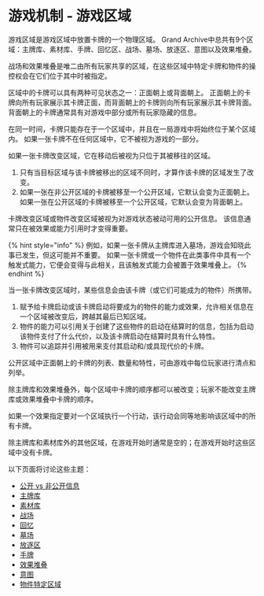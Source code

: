 # 游戏机制 - 游戏区域

游戏区域是游戏区域中放置卡牌的一个物理区域。 Grand Archive中总共有9个区域：主牌库、素材库、手牌、回忆区、战场、墓场、放逐区、意图以及效果堆叠。

战场和效果堆叠是唯二由所有玩家共享的区域，在这些区域中特定卡牌和物件的操控权会在它们位于其中时被指定。

区域中的卡牌可以具有两种可见状态之一：正面朝上或背面朝上。 正面朝上的卡牌向所有玩家展示其卡牌正面，而背面朝上的卡牌则向所有玩家展示其卡牌背面。 背面朝上的卡牌通常具有对游戏中部分或所有玩家隐藏的信息。

在同一时间，卡牌只能存在于一个区域中，并且在一局游戏中将始终位于某个区域内。 如果一张卡牌不在任何区域中，它不被视为游戏的一部分。

如果一张卡牌改变区域，它在移动后被视为只位于其被移往的区域。

1. 只有当目标区域与该卡牌被移出的区域不同时，才算作该卡牌的区域发生了改变。
2. 如果一张在非公开区域的卡牌被移至一个公开区域，它默认会变为正面朝上。 如果一张在公开区域的卡牌被移至一个公开区域，它默认会变为背面朝上。

卡牌改变区域或物件改变区域被视为对游戏状态被动可用的公开信息。 该信息通常只在被效果或能力引用时才变得重要。

{% hint style="info" %}
例如，如果一张卡牌从主牌库进入墓场，游戏会知晓此事已发生，但这可能并不重要。 如果一张卡牌或一个物件在此类事件中具有一个触发式能力，它便会变得与此相关，且该触发式能力会被置于效果堆叠上。
{% endhint %}

当一张卡牌改变区域时，某些信息会由该卡牌（或它们可能成为的物件）所携带。

1. 赋予给卡牌启动或该卡牌启动将要成为的物件的能力或效果，允许相关信息在一个区域被改变后，跨越其最后已知区域。
2. 物件的能力可以引用关于创建了这些物件的启动在结算时的信息，包括为启动该物件支付了什么代价，以及该卡牌启动在结算时具有什么特性。
3. 物件可以追踪并引用被用来支付其启动和/或具现代价的卡牌。

公开区域中正面朝上的卡牌的列表、数量和特性，可由游戏中每位玩家进行清点和列举。

除主牌库和效果堆叠外，每个区域中卡牌的顺序都可以被改变；玩家不能改变主牌库或效果堆叠中卡牌的顺序。

如果一个效果指定要对一个区域执行一个行动，该行动会同等地影响该区域中的所有卡牌。

除主牌库和素材库外的其他区域，在游戏开始时通常是空的；在游戏开始时这些区域中没有卡牌。



以下页面将讨论这些主题：

* [公开 vs 非公开信息](you-xi-qu-yu-gong-kai-vs-fei-gong-kai-xin-xi.md)
* [主牌库](you-xi-qu-yu-zhu-pai-ku.md)
* [素材库](you-xi-qu-yu-su-cai-ku.md)
* [战场](you-xi-qu-yu-zhan-chang.md)
* [回忆](you-xi-qu-yu-hui-yi.md)
* [墓场](you-xi-qu-yu-mu-chang.md)
* [放逐区](you-xi-qu-yu-fang-zhu-qu.md)
* [手牌](you-xi-qu-yu-shou-pai.md)
* [效果堆叠](you-xi-qu-yu-xiao-guo-dui-die.md)
* [意图](you-xi-qu-yu-yi-tu.md)
* [物件特定区域](you-xi-qu-yu-wu-jian-te-ding-qu-yu.md)
